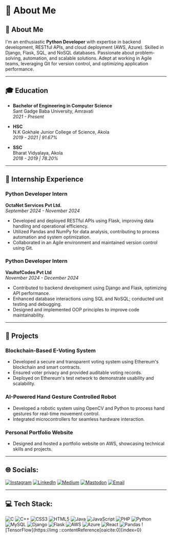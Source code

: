 # 💫 About Me

## 🚀 About Me

I'm an enthusiastic **Python Developer** with expertise in backend development, RESTful APIs, and cloud deployment (AWS, Azure). Skilled in Django, Flask, SQL, and NoSQL databases. Passionate about problem-solving, automation, and scalable solutions. Adept at working in Agile teams, leveraging Git for version control, and optimizing application performance.

---

## 🎓 Education

- **Bachelor of Engineering in Computer Science**  
  Sant Gadge Baba University, Amravati  
  *2021 - Present*

- **HSC**  
  N.K Gokhale Junior College of Science, Akola  
  *2019 - 2021 | 91.67%*

- **SSC**  
  Bharat Vidyalaya, Akola  
  *2018 - 2019 | 78.20%*

---

## 💼 Internship Experience

### **Python Developer Intern**  
**OctaNet Services Pvt Ltd.**  
*September 2024 - November 2024*

- Developed and deployed RESTful APIs using Flask, improving data handling and operational efficiency.  
- Utilized Pandas and NumPy for data analysis, contributing to process automation and system optimization.  
- Collaborated in an Agile environment and maintained version control using Git.  

### **Python Developer Intern**  
**VaultofCodes Pvt Ltd**  
*November 2024 - December 2024*

- Contributed to backend development using Django and Flask, optimizing API performance.  
- Enhanced database interactions using SQL and NoSQL; conducted unit testing and debugging.  
- Designed and implemented OOP principles to improve code maintainability.  

---

## 🚀 Projects

### **Blockchain-Based E-Voting System**

- Developed a secure and transparent voting system using Ethereum's blockchain and smart contracts.  
- Ensured voter privacy and provided auditable voting records.  
- Deployed on Ethereum's test network to demonstrate usability and scalability.  

### **AI-Powered Hand Gesture Controlled Robot**

- Developed a robotic system using OpenCV and Python to process hand gestures for real-time movement control.  
- Integrated microcontrollers for seamless hardware interaction.  

### **Personal Portfolio Website**

- Designed and hosted a portfolio website on AWS, showcasing technical skills and projects.  

---

## 🌐 Socials:

[![Instagram](https://img.shields.io/badge/Instagram-%23E4405F.svg?logo=Instagram&logoColor=white)](https://www.instagram.com/iamvny_05) [![LinkedIn](https://img.shields.io/badge/LinkedIn-%230077B5.svg?logo=linkedin&logoColor=white)](https://www.linkedin.com/in/vinay-meshram-0277b2273) [![Medium](https://img.shields.io/badge/Medium-12100E?logo=medium&logoColor=white)](https://medium.com/@meshram.vinay2003) [![Mastodon](https://img.shields.io/badge/-MASTODON-%232B90D9?logo=mastodon&logoColor=white)](https://mastodon.social/@VinayMeshram) [![Email](https://img.shields.io/badge/Email-D14836?logo=gmail&logoColor=white)](mailto:meshram.vinay2003@gmail.com)

---

## 💻 Tech Stack:

![C](https://img.shields.io/badge/c-%2300599C.svg?style=for-the-badge&logo=c&logoColor=white) ![C++](https://img.shields.io/badge/c++-%2300599C.svg?style=for-the-badge&logo=c%2B%2B&logoColor=white) ![CSS3](https://img.shields.io/badge/css3-%231572B6.svg?style=for-the-badge&logo=css3&logoColor=white) ![HTML5](https://img.shields.io/badge/html5-%23E34F26.svg?style=for-the-badge&logo=html5&logoColor=white) ![Java](https://img.shields.io/badge/java-%23ED8B00.svg?style=for-the-badge&logo=openjdk&logoColor=white) ![JavaScript](https://img.shields.io/badge/javascript-%23323330.svg?style=for-the-badge&logo=javascript&logoColor=%23F7DF1E) ![PHP](https://img.shields.io/badge/php-%23777BB4.svg?style=for-the-badge&logo=php&logoColor=white) ![Python](https://img.shields.io/badge/python-3670A0?style=for-the-badge&logo=python&logoColor=ffdd54) ![MySQL](https://img.shields.io/badge/mysql-4479A1.svg?style=for-the-badge&logo=mysql&logoColor=white) ![Django](https://img.shields.io/badge/django-%23092E20.svg?style=for-the-badge&logo=django&logoColor=white) ![Flask](https://img.shields.io/badge/flask-%23000.svg?style=for-the-badge&logo=flask&logoColor=white) ![AWS](https://img.shields.io/badge/AWS-%23FF9900.svg?style=for-the-badge&logo=amazon-aws&logoColor=white) ![Azure](https://img.shields.io/badge/azure-%230072C6.svg?style=for-the-badge&logo=microsoftazure&logoColor=white) ![React](https://img.shields.io/badge/react-%2320232a.svg?style=for-the-badge&logo=react&logoColor=%2361DAFB) ![Pandas](https://img.shields.io/badge/pandas-%23150458.svg?style=for-the-badge&logo=pandas&logoColor=white) ![TensorFlow](https://img
::contentReference[oaicite:0]{index=0}
 

